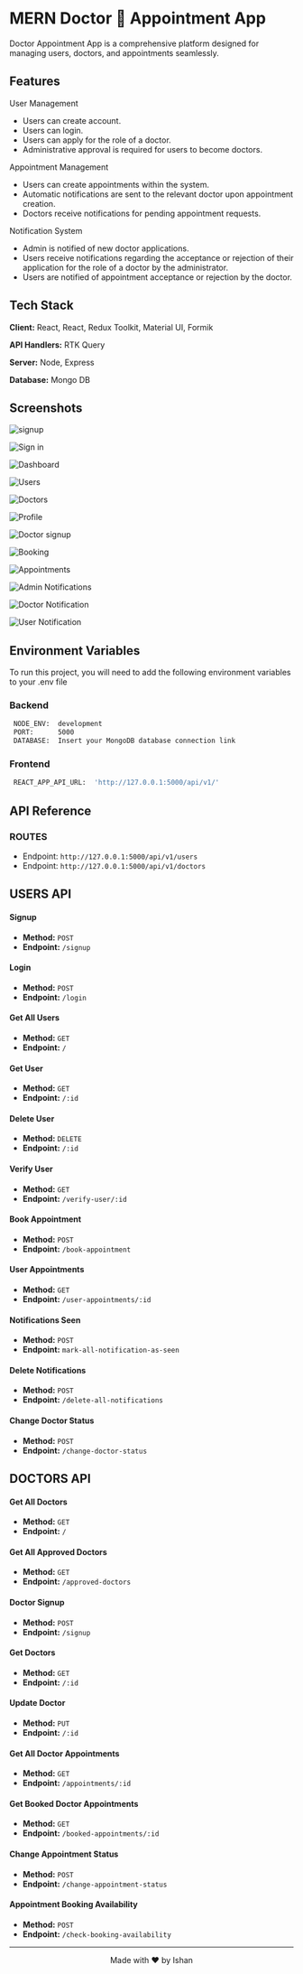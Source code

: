 
# MERN Doctor 📝 Appointment App

Doctor Appointment App is a comprehensive platform designed for managing users, doctors, and appointments seamlessly.


## Features
User Management
- Users can create account.
- Users can login.
- Users can apply for the role of a doctor.
- Administrative approval is required for users to become doctors.

Appointment Management
- Users can create appointments within the system.
- Automatic notifications are sent to the relevant doctor upon appointment creation.
- Doctors receive notifications for pending appointment requests.

Notification System
- Admin is notified of new doctor applications.
- Users receive notifications regarding the acceptance or rejection of their application for the role of a doctor by the administrator.
- Users are notified of appointment acceptance or rejection by the doctor.
## Tech Stack

**Client:** React, React, Redux Toolkit, Material UI, Formik

**API Handlers:** RTK Query

**Server:** Node, Express

**Database:** Mongo DB




## Screenshots

![signup]()

![Sign in]()

![Dashboard]()

![Users]()

![Doctors]()

![Profile]()

![Doctor signup]()

![Booking]()

![Appointments]()

![Admin Notifications]()

![Doctor Notification]()

![User Notification]()

## Environment Variables

To run this project, you will need to add the following environment variables to your .env file

### Backend ###

```bash
 NODE_ENV:  development
 PORT:      5000
 DATABASE:  Insert your MongoDB database connection link
```

### Frontend ###

```bash
 REACT_APP_API_URL:  'http://127.0.0.1:5000/api/v1/'
```




## API Reference

### ROUTES

- Endpoint: `http://127.0.0.1:5000/api/v1/users`
- Endpoint: `http://127.0.0.1:5000/api/v1/doctors`

## USERS API

#### Signup
- **Method:** `POST`
- **Endpoint:** `/signup`

#### Login
- **Method:** `POST`
- **Endpoint:** `/login`

#### Get All Users
- **Method:** `GET`
- **Endpoint:** `/`

#### Get User
- **Method:** `GET`
- **Endpoint:** `/:id`

#### Delete User
- **Method:** `DELETE`
- **Endpoint:** `/:id`

#### Verify User
- **Method:** `GET`
- **Endpoint:** `/verify-user/:id`

#### Book Appointment
- **Method:** `POST`
- **Endpoint:** `/book-appointment`

#### User Appointments
- **Method:** `GET`
- **Endpoint:** `/user-appointments/:id`

#### Notifications Seen
- **Method:** `POST`
- **Endpoint:** `mark-all-notification-as-seen`

#### Delete Notifications
- **Method:** `POST`
- **Endpoint:** `/delete-all-notifications`

#### Change Doctor Status
- **Method:** `POST`
- **Endpoint:** `/change-doctor-status`

## DOCTORS API

#### Get All Doctors
- **Method:** `GET`
- **Endpoint:** `/`

#### Get All Approved Doctors
- **Method:** `GET`
- **Endpoint:** `/approved-doctors`

#### Doctor Signup
- **Method:** `POST`
- **Endpoint:** `/signup`

#### Get Doctors
- **Method:** `GET`
- **Endpoint:** `/:id`

#### Update Doctor
- **Method:** `PUT`
- **Endpoint:** `/:id`

#### Get All Doctor Appointments
- **Method:** `GET`
- **Endpoint:** `/appointments/:id`

#### Get Booked Doctor Appointments
- **Method:** `GET`
- **Endpoint:** `/booked-appointments/:id`

#### Change Appointment Status
- **Method:** `POST`
- **Endpoint:** `/change-appointment-status`

#### Appointment Booking Availability
- **Method:** `POST`
- **Endpoint:** `/check-booking-availability`

<div align="center">

---

Made with ❤️ by Ishan

</div>
